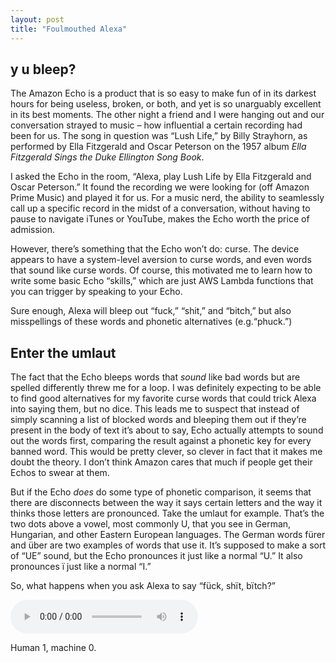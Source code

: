 ```yaml
---
layout: post
title: "Foulmouthed Alexa"
---
```


## y u bleep?

The Amazon Echo is a product that is so easy to make fun of in its darkest hours for being useless, broken, or both, and yet is so unarguably excellent in its best moments.
The other night a friend and I were hanging out and our conversation strayed to music – how influential a certain recording had been for us.
The song in question was “Lush Life,” by Billy Strayhorn, as performed by Ella Fitzgerald and Oscar Peterson on the 1957 album _Ella Fitzgerald Sings the Duke Ellington Song Book_.

I asked the Echo in the room, “Alexa, play Lush Life by Ella Fitzgerald and Oscar Peterson.”
It found the recording we were looking for (off Amazon Prime Music) and played it for us.
For a music nerd, the ability to seamlessly call up a specific record in the midst of a conversation, without having to pause to navigate iTunes or YouTube, makes the Echo worth the price of admission.

However, there’s something that the Echo won’t do: curse.
The device appears to have a system-level aversion to curse words, and even words that sound like curse words.
Of course, this motivated me to learn how to write some basic Echo “skills,” which are just AWS Lambda functions that you can trigger by speaking to your Echo.

Sure enough, Alexa will bleep out “fuck,” “shit,” and “bitch,” but also misspellings of these words and phonetic alternatives (e.g.“phuck.”)

## Enter the umlaut

The fact that the Echo bleeps words that _sound_ like bad words but are spelled differently threw me for a loop.
I was definitely expecting to be able to find good alternatives for my favorite curse words that could trick Alexa into saying them, but no dice.
This leads me to suspect that instead of simply scanning a list of blocked words and bleeping them out if they’re present in the body of text it’s about to say, Echo actually attempts to sound out the words first, comparing the result against a phonetic key for every banned word.
This would be pretty clever, so clever in fact that it makes me doubt the theory.
I don’t think Amazon cares that much if people get their Echos to swear at them.

But if the Echo _does_ do some type of phonetic comparison, it seems that there are disconnects between the way it says certain letters and the way it thinks those letters are pronounced.
Take the umlaut for example.
That’s the two dots above a vowel, most commonly U, that you see in German, Hungarian, and other Eastern European languages.
The German words fürer and über are two examples of words that use it.
It’s supposed to make a sort of “UE” sound, but the Echo pronounces it just like a normal “U.”
It also pronounces ï just like a normal “I.”

So, what happens when you ask Alexa to say “fück, shït, bïtch?”

<audio controls>
  <source src="/assets/bad_alexa.m4a" type="audio/mpeg">
</audio>

Human 1, machine 0.

